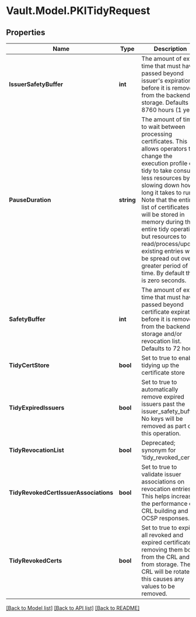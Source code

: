 # Vault.Model.PKITidyRequest

## Properties

Name | Type | Description | Notes
------------ | ------------- | ------------- | -------------
**IssuerSafetyBuffer** | **int** | The amount of extra time that must have passed beyond issuer&#39;s expiration before it is removed from the backend storage. Defaults to 8760 hours (1 year). | [optional] [default to 31536000]
**PauseDuration** | **string** | The amount of time to wait between processing certificates. This allows operators to change the execution profile of tidy to take consume less resources by slowing down how long it takes to run. Note that the entire list of certificates will be stored in memory during the entire tidy operation, but resources to read/process/update existing entries will be spread out over a greater period of time. By default this is zero seconds. | [optional] [default to "0s"]
**SafetyBuffer** | **int** | The amount of extra time that must have passed beyond certificate expiration before it is removed from the backend storage and/or revocation list. Defaults to 72 hours. | [optional] [default to 259200]
**TidyCertStore** | **bool** | Set to true to enable tidying up the certificate store | [optional] 
**TidyExpiredIssuers** | **bool** | Set to true to automatically remove expired issuers past the issuer_safety_buffer. No keys will be removed as part of this operation. | [optional] 
**TidyRevocationList** | **bool** | Deprecated; synonym for &#39;tidy_revoked_certs | [optional] 
**TidyRevokedCertIssuerAssociations** | **bool** | Set to true to validate issuer associations on revocation entries. This helps increase the performance of CRL building and OCSP responses. | [optional] 
**TidyRevokedCerts** | **bool** | Set to true to expire all revoked and expired certificates, removing them both from the CRL and from storage. The CRL will be rotated if this causes any values to be removed. | [optional] 

[[Back to Model list]](../README.md#documentation-for-models) [[Back to API list]](../README.md#documentation-for-api-endpoints) [[Back to README]](../README.md)

